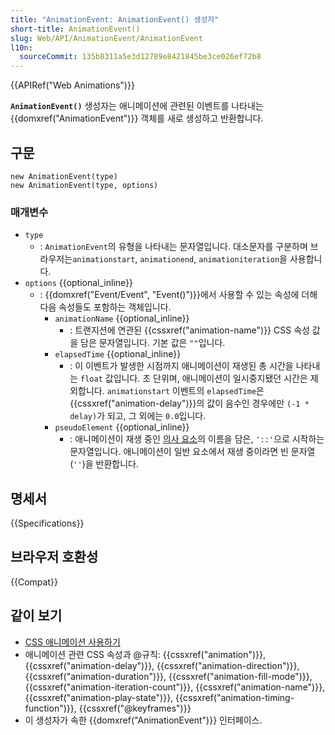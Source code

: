 ```yaml
---
title: "AnimationEvent: AnimationEvent() 생성자"
short-title: AnimationEvent()
slug: Web/API/AnimationEvent/AnimationEvent
l10n:
  sourceCommit: 135b8311a5e3d12789e8421845be3ce026ef72b8
---
```


{{APIRef("Web Animations")}}

**`AnimationEvent()`** 생성자는 애니메이션에 관련된 이벤트를 나타내는 {{domxref("AnimationEvent")}} 객체를 새로 생성하고 반환합니다.

## 구문

```js-nolint
new AnimationEvent(type)
new AnimationEvent(type, options)
```

### 매개변수

- `type`
  - : `AnimationEvent`의 유형을 나타내는 문자열입니다. 대소문자를 구분하며 브라우저는`animationstart`, `animationend`, `animationiteration`을 사용합니다.
- `options` {{optional_inline}}
  - : {{domxref("Event/Event", "Event()")}}에서 사용할 수 있는 속성에 더해 다음 속성들도 포함하는 객체입니다.
    - `animationName` {{optional_inline}}
      - : 트랜지션에 연관된 {{cssxref("animation-name")}} CSS 속성 값을 담은 문자열입니다. 기본 값은 `""`입니다.
    - `elapsedTime` {{optional_inline}}
      - : 이 이벤트가 발생한 시점까지 애니메이션이 재생된 총 시간을 나타내는 `float` 값입니다. 초 단위며, 애니메이션이 일시중지됐던 시간은 제외합니다. `animationstart` 이벤트의 `elapsedTime`은 {{cssxref("animation-delay")}}의 값이 음수인 경우에만 `(-1 * delay)`가 되고, 그 외에는 `0.0`입니다.
    - `pseudoElement` {{optional_inline}}
      - : 애니메이션이 재생 중인 [의사 요소](/ko/docs/Web/CSS/Pseudo-elements)의 이름을 담은, `'::'`으로 시작하는 문자열입니다. 애니메이션이 일반 요소에서 재생 중이라면 빈 문자열(`''`)을 반환합니다.

## 명세서

{{Specifications}}

## 브라우저 호환성

{{Compat}}

## 같이 보기

- [CSS 애니메이션 사용하기](/ko/docs/Web/CSS/CSS_Animations/Using_CSS_animations)
- 애니메이션 관련 CSS 속성과 @규칙: {{cssxref("animation")}},
  {{cssxref("animation-delay")}}, {{cssxref("animation-direction")}},
  {{cssxref("animation-duration")}}, {{cssxref("animation-fill-mode")}},
  {{cssxref("animation-iteration-count")}}, {{cssxref("animation-name")}},
  {{cssxref("animation-play-state")}}, {{cssxref("animation-timing-function")}},
  {{cssxref("@keyframes")}}
- 이 생성자가 속한 {{domxref("AnimationEvent")}} 인터페이스.
